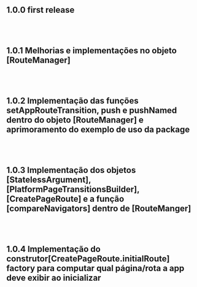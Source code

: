 ## 1.0.0 first release

</br>
</br>

## 1.0.1 Melhorias e implementações no objeto [RouteManager]

</br>
</br>

## 1.0.2 Implementação das funções setAppRouteTransition, push e pushNamed dentro do objeto [RouteManager] e aprimoramento do exemplo de uso da package

</br>
</br>

## 1.0.3 Implementação dos objetos [StatelessArgument], [PlatformPageTransitionsBuilder], [CreatePageRoute] e a função [compareNavigators] dentro de [RouteManger]

</br>
</br>

## 1.0.4 Implementação do construtor[CreatePageRoute.initialRoute] factory para computar qual página/rota a app deve exibir ao inicializar 